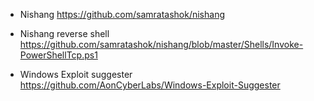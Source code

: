 

- Nishang
 https://github.com/samratashok/nishang

- Nishang reverse shell
 https://github.com/samratashok/nishang/blob/master/Shells/Invoke-PowerShellTcp.ps1

- Windows Exploit suggester
 https://github.com/AonCyberLabs/Windows-Exploit-Suggester


